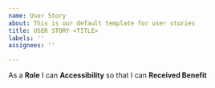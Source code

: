 ```yaml
---
name: User Story
about: This is our default template for user stories
title: USER STORY <TITLE>
labels: ''
assignees: ''

---
```


As a **Role** I can **Accessibility** so that I can **Received Benefit**
